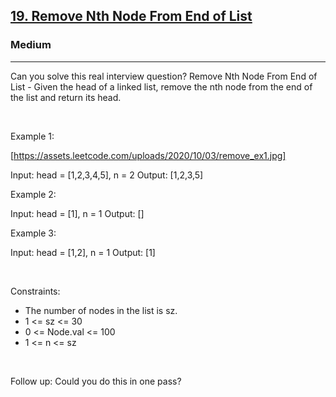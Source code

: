 <h2><a href="https://leetcode.com/problems/remove-nth-node-from-end-of-list/">19. Remove Nth Node From End of List</a></h2><h3>Medium</h3><hr>Can you solve this real interview question? Remove Nth Node From End of List - Given the head of a linked list, remove the nth node from the end of the list and return its head.

 

Example 1:

[https://assets.leetcode.com/uploads/2020/10/03/remove_ex1.jpg]


Input: head = [1,2,3,4,5], n = 2
Output: [1,2,3,5]


Example 2:


Input: head = [1], n = 1
Output: []


Example 3:


Input: head = [1,2], n = 1
Output: [1]


 

Constraints:

 * The number of nodes in the list is sz.
 * 1 <= sz <= 30
 * 0 <= Node.val <= 100
 * 1 <= n <= sz

 

Follow up: Could you do this in one pass?